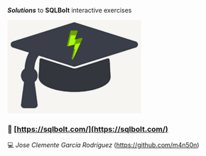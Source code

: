 ***Solutions*** to **SQLBolt** interactive exercises

![screenshot](https://raw.githubusercontent.com/m4n50n/sql-bolt-interactive/main/image.png)

### 📌 [https://sqlbolt.com/](https://sqlbolt.com/)


💻 _Jose Clemente García Rodríguez_ (<https://github.com/m4n50n>)
